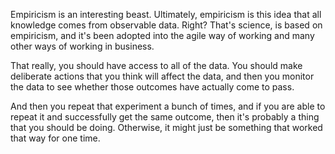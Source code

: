 Empiricism is an interesting beast. Ultimately, empiricism is this idea that all knowledge comes from observable data. Right? That's science, is based on empiricism, and it's been adopted into the agile way of working and many other ways of working in business. 

That really, you should have access to all of the data. You should make deliberate actions that you think will affect the data, and then you monitor the data to see whether those outcomes have actually come to pass. 

And then you repeat that experiment a bunch of times, and if you are able to repeat it and successfully get the same outcome, then it's probably a thing that you should be doing. Otherwise, it might just be something that worked that way for one time.
